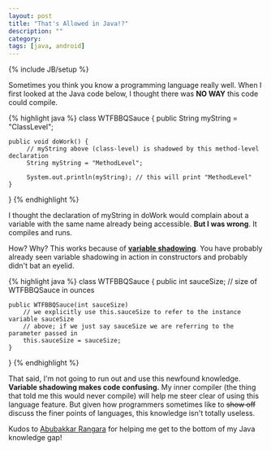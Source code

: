 ```yaml
---
layout: post
title: "That's Allowed in Java!?"
description: ""
category: 
tags: [java, android]
---
```

{% include JB/setup %}

Sometimes you think you know a programming language really well. When I first looked at the Java code below, I thought there was **NO WAY** this code could compile.

{% highlight java %}
class WTFBBQSauce {
    public String myString = "ClassLevel";

    public void doWork() {
		 // myString above (class-level) is shadowed by this method-level declaration
         String myString = "MethodLevel";

         System.out.println(myString); // this will print "MethodLevel"
    }
}
{% endhighlight %}

I thought the declaration of myString in doWork would complain about a variable with the same name already being accessible. **But I was wrong**. It compiles and runs.

How? Why? This works because of [**variable shadowing**][1]. You have probably already seen variable shadowing in action in constructors and probably didn't bat an eyelid.

{% highlight java %}
class WTFBBQSauce {
    public int sauceSize; // size of WTFBBQSauce in ounces

    public WTFBBQSauce(int sauceSize)
		// we explicitly use this.sauceSize to refer to the instance variable sauceSize
		// above; if we just say sauceSize we are referring to the parameter passed in
		this.sauceSize = sauceSize;
    }
}
{% endhighlight %}

That said, I'm not going to run out and use this newfound knowledge. **Variable shadowing makes code confusing.** My inner compiler (the thing that told me this would never compile) will help me steer clear of using this language feature. But given how programmers sometimes like to ~~show off~~ discuss the finer points of languages, this knowledge isn't totally useless.

Kudos to [Abubakkar Rangara][2] for helping me get to the bottom of my Java knowledge gap!

[1]: http://www.xyzws.com/javafaq/what-is-variable-hiding-and-shadowing/15
[2]: http://stackoverflow.com/a/29887707/265791

